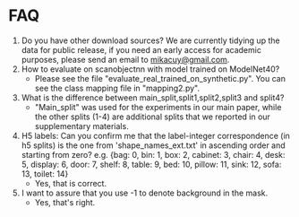 # FAQ
1. Do you have other download sources?
    <!-- * Our dataset can be downloaded in HKUST OneDrive [here](https://gohkust-my.sharepoint.com/:f:/g/personal/saikit_ust_hk/EqRFLP5XEihCt_PFIHyPNO8BsKb7r8S5V5ELaCqk7UdDTQ?e=FX2OPF) or from the SUTD server [here](http://103.24.77.34:8080/scanobjectnn/).-->
    We are currently tidying up the data for public release, if you need an early access for academic purposes, please send an email to mikacuy@gmail.com.
2. How to evaluate on scanobjectnn with model trained on ModelNet40?
    * Please see the file "evaluate_real_trained_on_synthetic.py". You can see the class mapping file in "mapping2.py".
3. What is the difference between main_split,split1,split2,split3 and split4?
    * "Main_split" was used for the experiments in our main paper, while the other splits (1-4) are additional splits that we reported in our supplementary materials.
4. H5 labels: Can you confirm me that the label-integer correspondence (in h5 splits) is the one from 'shape_names_ext.txt' in ascending order and starting from zero?
e.g.
{bag: 0, bin: 1, box: 2, cabinet: 3, chair: 4, desk: 5, display: 6, door: 7, shelf: 8, table: 9, bed:	10, pillow: 11, sink:	12, sofa:	13, toilet:	14}
    * Yes, that is correct.
5. I want to assure that you use -1 to denote background in the mask.
    * Yes, that's right.
